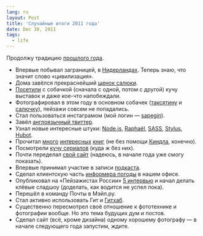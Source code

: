 ```yaml
---
lang: ru
layout: Post
title: 'Случайные итоги 2011 года'
date: Dec 30, 2011
tags:
  - life
---
```


Продолжу традицию [прошлого года](/blog/4922 "Важные и неважные факты 2010 года").

- Впервые побывал заграницей, в [Нидерландах](http://morning.photos/travel/netherlands "Нидерланды, август-сентябрь 2011"). Теперь знаю, что значит слово «цивилизация».
- Дома завёлся прекраснейший [щенок салюки](http://morning.photos/albums/saluki "Салюки Цири").
- [Посетили](http://foto.mail.ru/mail/artem-sapegin/) с собачкой (сначала с одной, потом с другой) кучу выставок и даже кое-что напобеждали.
- Фотографировал в этом году в основном собачек ([таксятину](http://morning.photos/albums/dachshund) и [салючку](http://morning.photos/albums/saluki)), пейзажи совсем не попадались.
- Стал пользоваться инстаграмом (мой логин — [sapegin](https://www.instagram.com/sapegin/)).
- Завёл [англоязычный твиттер](https://twitter.com/iamsapegin).
- Узнал новые интересные штуки: [Node.js](http://nodejs.org/), [Raphaël](http://raphaeljs.com/), [SASS](http://sass-lang.com/), [Stylus](http://learnboost.github.com/stylus/), [Hubot](http://hubot.github.com/).
- Прочитал [много](http://bibla.ru/sapegin/read/) [интересных](/blog/tags/books) [книг](http://birdwatcher.ru/reading/) (не без помощи [Киндла](http://morning.photos/albums/dachshund/2011-07-03-4586), конечно).
- Посмотрели [кучу сериалов](http://myshows.ru/sapegin) (куда ж без них).
- Почти переделал [свой сайт](http://sapegin.ru/) (надеюсь, в начале года уже смогу показать).
- Впервые принимал участие в записи [подкаста](/blog/5065).
- Сделал клиентскую часть [информера погоды](https://habrahabr.ru/company/mailru/blog/135189/) в нашем офисе.
- Опубликовал на «Пейзажистах России» [5 интервью](http://landscapists.info/interviews) и начал делать клёвые сладшоу (доделать, как водится не успел пока).
- Перешёл в команду Почты в Мэйл.ру.
- Стал активно использовать Гит и [Гитхаб](https://github.com/sapegin).
- Существенно пересмотрел своё отношение к фототехнике и фотографии вообще. Но это тема будущих дум и постов.
- Сделал сайт (всё, кроме дизайна) одному хорошему фотографу — в начале следующего года запустим, ждите.
